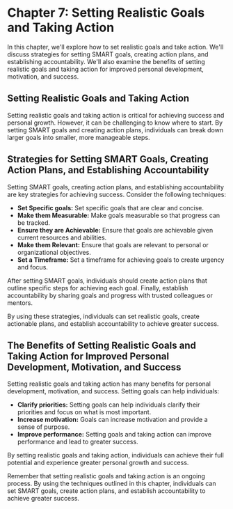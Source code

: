 Chapter 7: Setting Realistic Goals and Taking Action
====================================================

In this chapter, we'll explore how to set realistic goals and take action. We'll discuss strategies for setting SMART goals, creating action plans, and establishing accountability. We'll also examine the benefits of setting realistic goals and taking action for improved personal development, motivation, and success.

Setting Realistic Goals and Taking Action
-----------------------------------------

Setting realistic goals and taking action is critical for achieving success and personal growth. However, it can be challenging to know where to start. By setting SMART goals and creating action plans, individuals can break down larger goals into smaller, more manageable steps.

Strategies for Setting SMART Goals, Creating Action Plans, and Establishing Accountability
------------------------------------------------------------------------------------------

Setting SMART goals, creating action plans, and establishing accountability are key strategies for achieving success. Consider the following techniques:

* **Set Specific goals:** Set specific goals that are clear and concise.
* **Make them Measurable:** Make goals measurable so that progress can be tracked.
* **Ensure they are Achievable:** Ensure that goals are achievable given current resources and abilities.
* **Make them Relevant:** Ensure that goals are relevant to personal or organizational objectives.
* **Set a Timeframe:** Set a timeframe for achieving goals to create urgency and focus.

After setting SMART goals, individuals should create action plans that outline specific steps for achieving each goal. Finally, establish accountability by sharing goals and progress with trusted colleagues or mentors.

By using these strategies, individuals can set realistic goals, create actionable plans, and establish accountability to achieve greater success.

The Benefits of Setting Realistic Goals and Taking Action for Improved Personal Development, Motivation, and Success
--------------------------------------------------------------------------------------------------------------------

Setting realistic goals and taking action has many benefits for personal development, motivation, and success. Setting goals can help individuals:

* **Clarify priorities:** Setting goals can help individuals clarify their priorities and focus on what is most important.
* **Increase motivation:** Goals can increase motivation and provide a sense of purpose.
* **Improve performance:** Setting goals and taking action can improve performance and lead to greater success.

By setting realistic goals and taking action, individuals can achieve their full potential and experience greater personal growth and success.

Remember that setting realistic goals and taking action is an ongoing process. By using the techniques outlined in this chapter, individuals can set SMART goals, create action plans, and establish accountability to achieve greater success.
